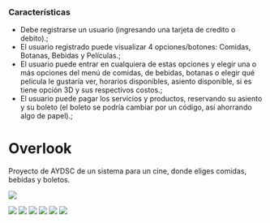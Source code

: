 
### Características

- Debe registrarse un usuario (ingresando una tarjeta de credito o debito).;
- El usuario registrado puede visualizar 4 opciones/botones: Comidas, Botanas, Bebidas y Películas.;
- El usuario puede entrar en cualquiera de estas opciones y elegir una o más opciones  del menú de comidas, de bebidas, botanas o elegir qué película le gustaría ver, horarios disponibles, asiento disponible, si es tiene opción 3D y sus respectivos costos.;
- El usuario puede pagar los servicios y productos, reservando su asiento y su boleto (el boleto se podría cambiar por un código, así ahorrando algo de papel).;

# Overlook
Proyecto de AYDSC de un sistema para un cine, donde eliges comidas, bebidas y boletos.

![](https://pandao.github.io/editor.md/images/logos/editormd-logo-180x180.png)

![](https://img.shields.io/github/stars/pandao/editor.md.svg) ![](https://img.shields.io/github/forks/pandao/editor.md.svg) ![](https://img.shields.io/github/tag/pandao/editor.md.svg) ![](https://img.shields.io/github/release/pandao/editor.md.svg) ![](https://img.shields.io/github/issues/pandao/editor.md.svg) ![](https://img.shields.io/bower/v/editor.md.svg)
